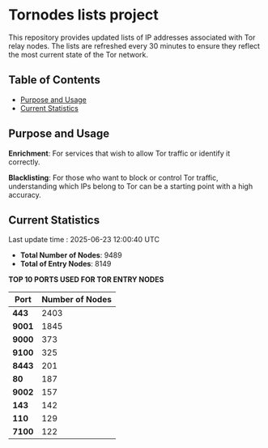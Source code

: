 # Tornodes lists project

This repository provides updated lists of IP addresses associated with Tor relay nodes. The lists are refreshed every 30 minutes to ensure they reflect the most current state of the Tor network.

## Table of Contents

- [Purpose and Usage](#purpose-and-usage)
- [Current Statistics](#current-statistics)


## Purpose and Usage

**Enrichment**: For services that wish to allow Tor traffic or identify it correctly.

**Blacklisting**: For those who want to block or control Tor traffic, understanding which IPs belong to Tor can be a starting point with a high accuracy.

## Current Statistics

Last update time : 2025-06-23 12:00:40 UTC

- **Total Number of Nodes**: 9489
- **Total of Entry Nodes**: 8149

**TOP 10 PORTS USED FOR TOR ENTRY NODES**

| **Port** | **Number of Nodes** |
|------|-----------------|
| **443**   | 2403  |
| **9001**   | 1845  |
| **9000**   | 373  |
| **9100**   | 325  |
| **8443**   | 201  |
| **80**   | 187  |
| **9002**   | 157  |
| **143**   | 142  |
| **110**   | 129  |
| **7100**   | 122  |

